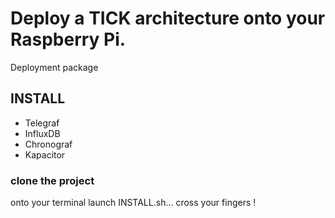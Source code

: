 # Deploy a TICK architecture onto your Raspberry Pi.
Deployment package

## INSTALL
- Telegraf 
- InfluxDB 
- Chronograf 
- Kapacitor 

### clone the project

onto your terminal launch INSTALL.sh... cross your fingers !
